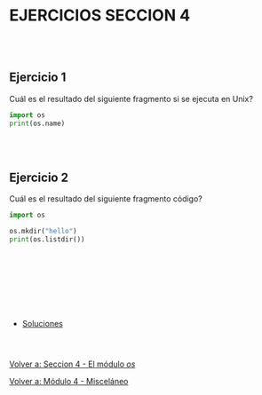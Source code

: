# **EJERCICIOS SECCION 4**  
<br></br>  

## **Ejercicio 1**  

Cuál es el resultado del siguiente fragmento si se ejecuta en Unix?  
```python
import os
print(os.name)
```

<br></br>  

## **Ejercicio 2**  

Cuál es el resultado del siguiente fragmento código?  
```python
import os

os.mkdir("hello")
print(os.listdir())
```

<br></br>  

#  
<br></br>

- [Soluciones](Sec4-ejsol.md)
<br></br>

#  

[Volver a: Seccion 4 - El módulo *os*](_Seccion3.md)  

[Volver a: Módulo 4 - Misceláneo](../README.md)